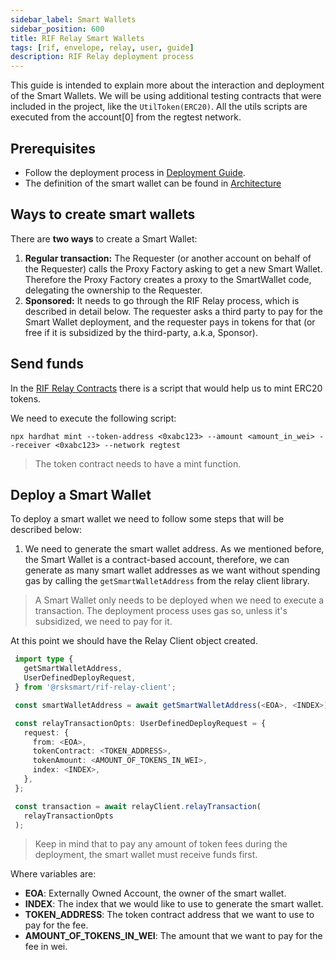 ```yaml
---
sidebar_label: Smart Wallets
sidebar_position: 600
title: RIF Relay Smart Wallets
tags: [rif, envelope, relay, user, guide]
description: RIF Relay deployment process
---
```


This guide is intended to explain more about the interaction and deployment of the Smart Wallets. We will be using additional testing contracts that were included in the project, like the `UtilToken(ERC20)`. All the utils scripts are executed from the account[0] from the regtest network. 

## Prerequisites

* Follow the deployment process in [Deployment Guide](/guides/rif-relay/deployment).
* The definition of the smart wallet can be found in [Architecture](/rif/relay/architecture/#smart-wallet)

## Ways to create smart wallets

There are **two ways** to create a Smart Wallet:

1. **Regular transaction:** The Requester (or another account on behalf of the Requester) calls the Proxy Factory asking to get a new Smart Wallet. Therefore the Proxy Factory creates a proxy to the SmartWallet code, delegating the ownership to the Requester.
2. **Sponsored:** It needs to go through the RIF Relay process, which is described in detail below. The requester asks a third party to pay for the Smart Wallet deployment, and the requester pays in tokens for that (or free if it is subsidized by the third-party, a.k.a, Sponsor).

## Send funds

In the [RIF Relay Contracts](https://github.com/rsksmart/rif-relay-contracts) there is a script that would help us to mint ERC20 tokens.

We need to execute the following script:

```
npx hardhat mint --token-address <0xabc123> --amount <amount_in_wei> --receiver <0xabc123> --network regtest
```
> The token contract needs to have a mint function. 

## Deploy a Smart Wallet

To deploy a smart wallet we need to follow some steps that will be described below:

1. We need to generate the smart wallet address. As we mentioned before, the Smart Wallet is a contract-based account, therefore, we can generate as many smart wallet addresses as we want without spending gas by calling the `getSmartWalletAddress` from the relay client library. 
> A Smart Wallet only needs to be deployed when we need to execute a transaction. The deployment process uses gas so, unless it's subsidized, we need to pay for it.


At this point we should have the Relay Client object created. 
   ```typescript
    import type {
      getSmartWalletAddress,
      UserDefinedDeployRequest,
    } from '@rsksmart/rif-relay-client';

    const smartWalletAddress = await getSmartWalletAddress(<EOA>, <INDEX>);

    const relayTransactionOpts: UserDefinedDeployRequest = {
      request: {
        from: <EOA>,
        tokenContract: <TOKEN_ADDRESS>,
        tokenAmount: <AMOUNT_OF_TOKENS_IN_WEI>,
        index: <INDEX>,
      },
    };

    const transaction = await relayClient.relayTransaction(
      relayTransactionOpts
    );

   ```
   > Keep in mind that to pay any amount of token fees during the deployment, the smart wallet must receive funds first.

   Where variables are:

  * **EOA**: Externally Owned Account, the owner of the smart wallet.
  * **INDEX**: The index that we would like to use to generate the smart wallet.
  * **TOKEN_ADDRESS**: The token contract address that we want to use to pay for the fee.
 * **AMOUNT_OF_TOKENS_IN_WEI**: The amount that we want to pay for the fee in wei.